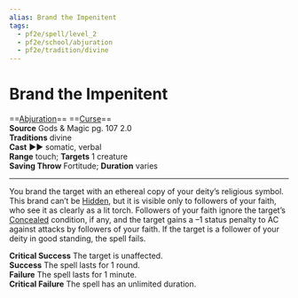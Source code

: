 ```yaml
---
alias: Brand the Impenitent
tags:
  - pf2e/spell/level_2
  - pf2e/school/abjuration
  - pf2e/tradition/divine
---
```


# Brand the Impenitent

==[Abjuration](Abjuration.md)== ==[Curse](Curse.md)==  
__Source__ Gods & Magic pg. 107 2.0  
**Traditions** divine  
**Cast** ►► somatic, verbal  
**Range** touch; **Targets** 1 creature  
**Saving Throw** Fortitude; **Duration** varies

---

You brand the target with an ethereal copy of your deity’s religious symbol. This brand can’t be [Hidden](Hidden.md), but it is visible only to followers of your faith, who see it as clearly as a lit torch. Followers of your faith ignore the target’s [Concealed](Concealed.md) condition, if any, and the target gains a –1 status penalty to AC against attacks by followers of your faith. If the target is a follower of your deity in good standing, the spell fails.

**Critical Success** The target is unaffected.  
**Success** The spell lasts for 1 round.  
**Failure** The spell lasts for 1 minute.  
**Critical Failure** The spell has an unlimited duration.

